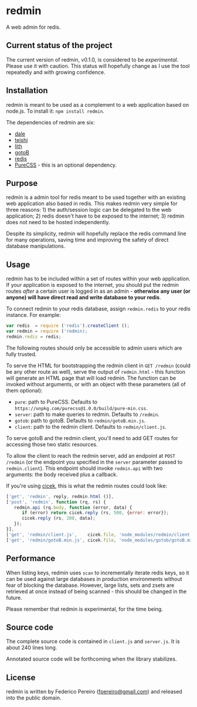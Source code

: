 # redmin

A web admin for redis.

## Current status of the project

The current version of redmin, v0.1.0, is considered to be *experimental*. Please use it with caution. This status will hopefully change as I use the tool repeatedly and with growing confidence.

## Installation

redmin is meant to be used as a complement to a web application based on node.js. To install it: `npm install redmin`.

The dependencies of redmin are six:

- [dale](https://github.com/fpereiro/dale)
- [teishi](https://github.com/fpereiro/teishi)
- [lith](https://github.com/fpereiro/lith)
- [gotoB](https://github.com/fpereiro/gotoB)
- [redis](https://github.com/NodeRedis/node_redis)
- [PureCSS](https://purecss.io/) - this is an optional dependency.

## Purpose

redmin is a admin tool for redis meant to be used together with an existing web application also based in redis. This makes redmin very simple for three reasons: 1) the auth/session logic can be delegated to the web application; 2) redis doesn't have to be exposed to the internet; 3) redmin does not need to be hosted independently.

Despite its simplicity, redmin will hopefully replace the redis command line for many operations, saving time and improving the safety of direct database manipulations.

## Usage

redmin has to be included within a set of routes within your web application. If your application is exposed to the internet, you should put the redmin routes *after* a certain user is logged in as an admin - **otherwise any user (or anyone) will have direct read and write database to your redis**.

To connect redmin to your redis database, assign `redmin.redis` to your redis instance. For example:

```javascript
var redis  = require ('redis').createClient ();
var redmin = require ('redmin);
redmin.redis = redis;
```

The following routes should only be accessible to admin users which are fully trusted.

To serve the HTML for bootstrapping the redmin client in `GET /redmin` (could be any other route as well), serve the output of `redmin.html` - this function will generate an HTML page that will load redmin. The function can be invoked without arguments, or with an object with these parameters (all of them optional):

- `pure`: path to PureCSS. Defaults to `https://unpkg.com/purecss@1.0.0/build/pure-min.css`.
- `server`: path to make queries to redmin. Defaults to `/redmin`.
- `gotob`: path to gotoB. Defaults to `redmin/gotoB.min.js`.
- `client`: path to the redmin client. Defaults to `redmin/client.js`.

To serve gotoB and the redmin client, you'll need to add GET routes for accessing those two static resources.

To allow the client to reach the redmin server, add an endpoint at `POST /redmin` (or the endpoint you specified in the `server` parameter passed to `redmin.client`). This endpoint should invoke `redmin.api` with two arguments: the body received plus a callback.

If you're using [cicek](https://github.com/fpereiro/cicek), this is what the redmin routes could look like:

```javascript
['get', 'redmin', reply, redmin.html ()],
['post', 'redmin', function (rq, rs) {
   redmin.api (rq.body, function (error, data) {
      if (error) return cicek.reply (rs, 500, {error: error});
      cicek.reply (rs, 200, data);
   });
}],
['get', 'redmin/client.js',    cicek.file, 'node_modules/redmin/client.js'],
['get', 'redmin/gotoB.min.js', cicek.file, 'node_modules/gotob/gotoB.min.js'],
```

## Performance

When listing keys, redmin uses `scan` to incrementally iterate redis keys, so it can be used against large databases in production environments without fear of blocking the database. However, large lists, sets and zsets are retrieved at once instead of being scanned - this should be changed in the future.

Please remember that redmin is experimental, for the time being.

## Source code

The complete source code is contained in `client.js` and `server.js`. It is about 240 lines long.

Annotated source code will be forthcoming when the library stabilizes.

## License

redmin is written by Federico Pereiro (fpereiro@gmail.com) and released into the public domain.
